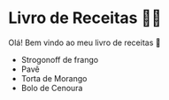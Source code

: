 # Livro de Receitas :man_cook:

Olá! Bem vindo ao meu livro de receitas :wave:

- Strogonoff de frango 
- Pavê
- Torta de Morango
- Bolo de Cenoura

